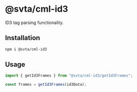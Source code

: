 # @svta/cml-id3

ID3 tag parsing functionality.

## Installation

```bash
npm i @svta/cml-id3
```

## Usage

```typescript
import { getId3Frames } from "@svta/cml-id3/getId3Frames";

const frames = getId3Frames(id3Data);
```
